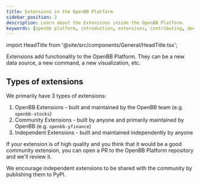 ```yaml
---
title: Extensions in the OpenBB Platform
sidebar_position: 2
description: Learn about the Extensions inside the OpenBB Platform.
keywords: [openbb platform, introduction, extensions, contributing, documentation]
---
```


import HeadTitle from '@site/src/components/General/HeadTitle.tsx';

<HeadTitle title="Extensions - Platform | OpenBB Docs" />

Extensions add functionality to the OpenBB Platform. They can be a new data source, a new command, a new visualization, etc.

## Types of extensions

We primarily have 3 types of extensions:

1. OpenBB Extensions - built and maintained by the OpenBB team (e.g. `openbb-stocks`)
2. Community Extensions - built by anyone and primarily maintained by OpenBB (e.g. `openbb-yfinance`)
3. Independent Extensions - built and maintained independently by anyone

If your extension is of high quality and you think that it would be a good community extension, you can open a PR to the OpenBB Platform repository and we'll review it.

We encourage independent extensions to be shared with the community by publishing them to PyPI.
